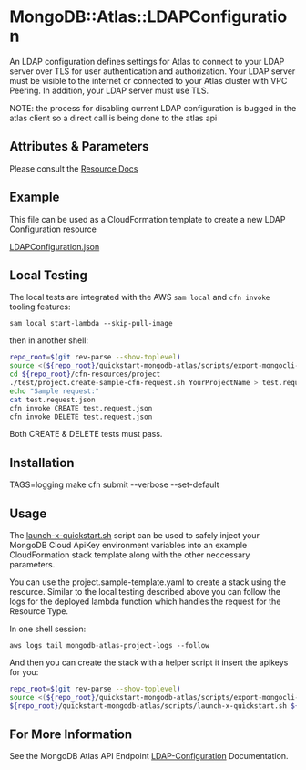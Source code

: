# MongoDB::Atlas::LDAPConfiguration

An LDAP configuration defines settings for Atlas to connect to your LDAP server over TLS for user authentication and authorization.
Your LDAP server must be visible to the internet or connected to your Atlas cluster with VPC Peering.
In addition, your LDAP server must use TLS.

NOTE: the process for disabling current LDAP configuration is bugged in the atlas client so a direct call is being done to the atlas api

## Attributes & Parameters

Please consult the [Resource Docs](docs/README.md)

## Example
This file can be used as a CloudFormation template to create a new LDAP Configuration resource

[LDAPConfiguration.json](../../examples/ldap-configuration/LDAPConfiguration.json)


## Local Testing

The local tests are integrated with the AWS `sam local` and `cfn invoke` tooling features:

```
sam local start-lambda --skip-pull-image
```
then in another shell:
```bash
repo_root=$(git rev-parse --show-toplevel)
source <(${repo_root}/quickstart-mongodb-atlas/scripts/export-mongocli-config.py)
cd ${repo_root}/cfn-resources/project
./test/project.create-sample-cfn-request.sh YourProjectName > test.request.json 
echo "Sample request:"
cat test.request.json
cfn invoke CREATE test.request.json 
cfn invoke DELETE test.request.json 
```

Both CREATE & DELETE tests must pass.

## Installation
TAGS=logging make
cfn submit --verbose --set-default

## Usage

The [launch-x-quickstart.sh](../../quickstart-mongodb-atlas/scripts/launch-x-quickstart.sh)  script
can be used to safely inject your MongoDB Cloud ApiKey environment variables into an example
CloudFormation stack template along with the other neccessary parameters.

You can use the project.sample-template.yaml to create a stack using the resource.
Similar to the local testing described above you can follow the logs for the deployed
lambda function which handles the request for the Resource Type.

In one shell session:
```
aws logs tail mongodb-atlas-project-logs --follow
```

And then you can create the stack with a helper script it insert the apikeys for you:


```bash
repo_root=$(git rev-parse --show-toplevel)
source <(${repo_root}/quickstart-mongodb-atlas/scripts/export-mongocli-config.py)
${repo_root}/quickstart-mongodb-atlas/scripts/launch-x-quickstart.sh ${repo_root}/cfn-resources/project/test/project.sample-template.yaml SampleProject1 ParameterKey=OrgId,ParameterValue=${ATLAS_ORG_ID}
```

## For More Information
See the MongoDB Atlas API Endpoint [LDAP-Configuration](https://www.mongodb.com/docs/atlas/reference/api-resources-spec/#tag/LDAP-Configuration) Documentation.
